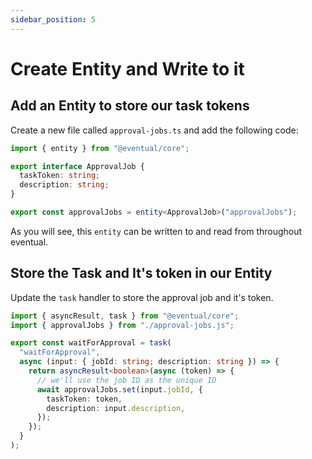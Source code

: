 ```yaml
---
sidebar_position: 5
---
```


# Create Entity and Write to it

## Add an Entity to store our task tokens

Create a new file called `approval-jobs.ts` and add the following code:

```ts
import { entity } from "@eventual/core";

export interface ApprovalJob {
  taskToken: string;
  description: string;
}

export const approvalJobs = entity<ApprovalJob>("approvalJobs");
```

As you will see, this `entity` can be written to and read from throughout eventual.

## Store the Task and It's token in our Entity

Update the `task` handler to store the approval job and it's token.

```ts
import { asyncResult, task } from "@eventual/core";
import { approvalJobs } from "./approval-jobs.js";

export const waitForApproval = task(
  "waitForApproval",
  async (input: { jobId: string; description: string }) => {
    return asyncResult<boolean>(async (token) => {
      // we'll use the job ID as the unique ID
      await approvalJobs.set(input.jobId, {
        taskToken: token,
        description: input.description,
      });
    });
  }
);
```
